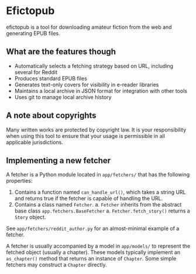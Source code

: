 # Efictopub

efictopub is a tool for downloading amateur fiction from the web and generating EPUB
files.

## What are the features though

* Automatically selects a fetching strategy based on URL, including several for Reddit
* Produces standard EPUB files
* Generates text-only covers for visibility in e-reader libraries
* Maintains a local archive in JSON format for integration with other tools
* Uses git to manage local archive history

## A note about copyrights

Many written works are protected by copyright law. It is your responsibility when
using this tool to ensure that your usage is permissible in all applicable jurisdictions.

## Implementing a new fetcher

A fetcher is a Python module located in `app/fetchers/` that has the following properties:

1. Contains a function named `can_handle_url()`, which takes a string URL and returns
   true if the fetcher is capable of handling the URL.
1. Contains a class named `Fetcher`.
      a. `Fetcher` inherits from the abstract base class `app.fetchers.BaseFetcher`
      a. `Fetcher.fetch_story()` returns a `Story` object.

See `app/fetchers/reddit_author.py` for an almost-minimal example of a fetcher.

A fetcher is usually accompanied by a model in `app/models/` to represent the fetched
object (usually a chapter). These models typically implement an `as_chapter()` method
that returns an instance of `Chapter`. Some simple fetchers may construct a `Chapter`
directly.
